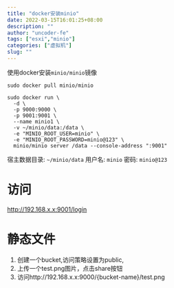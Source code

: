 ```yaml
---
title: "docker安装minio"
date: 2022-03-15T16:01:25+08:00
description: ""
author: "uncoder-fe"
tags: ["esxi","minio"]
categories: ["虚拟机"]
slug: ""
---
```


使用docker安装`minio/minio`镜像

<!--more-->


```
sudo docker pull minio/minio

sudo docker run \
  -d \
  -p 9000:9000 \
  -p 9001:9001 \
  --name minio1 \
  -v ~/minio/data:/data \
  -e "MINIO_ROOT_USER=minio" \
  -e "MINIO_ROOT_PASSWORD=minio@123" \
  minio/minio server /data --console-address ":9001"
```
宿主数据目录: `~/minio/data`
用户名: `minio`
密码: `minio@123`

# 访问
http://192.168.x.x:9001/login

# 静态文件
1. 创建一个bucket,访问策略设置为public,
2. 上传一个test.png图片，点击share按钮
3. 访问http://192.168.x.x:9000/{bucket-name}/test.png
